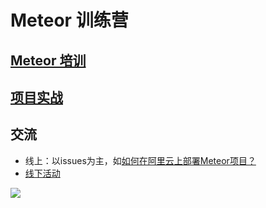 # Meteor 训练营

## [Meteor 培训](training/README.md)

## [项目实战](projects/README.md)

## 交流

- 线上：以issues为主，如[如何在阿里云上部署Meteor项目？](https://github.com/meteorcamp/meteor-camp/issues/1)
- [线下活动](activities/README.md)

![](https://pic2.zhimg.com/bd7b3f4f5dae104465e9d1e441631c29.jpg)
